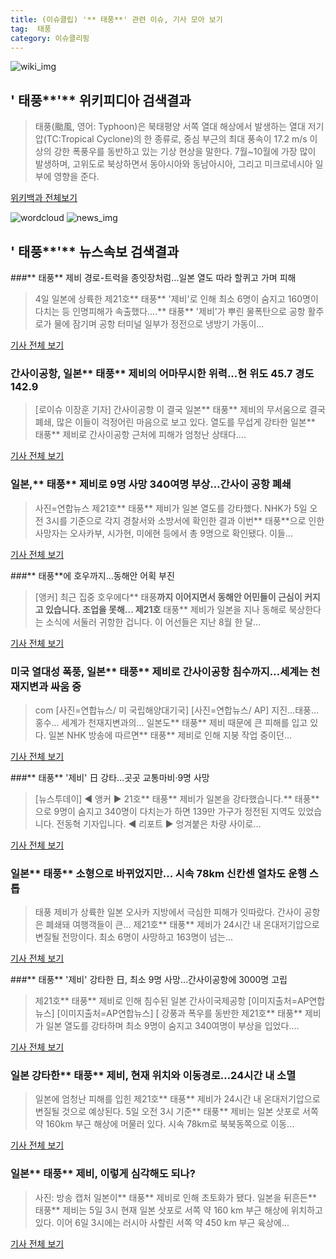 ```yaml
---
title: (이슈클립) '** 태풍**' 관련 이슈, 기사 모아 보기
tag:  태풍
category: 이슈클리핑
---
```

![wiki_img](https://user-images.githubusercontent.com/42597476/44503234-41136a80-a6d0-11e8-9071-6fc6418eafe4.png)
## **'** 태풍**'** 위키피디아 검색결과
>태풍(颱風, 영어: Typhoon)은 북태평양 서쪽 열대 해상에서 발생하는 열대 저기압(TC:Tropical Cyclone)의 한 종류로, 중심 부근의 최대 풍속이 17.2 m/s 이상의 강한 폭풍우를 동반하고 있는 기상 현상을 말한다. 7월~10월에 가장 많이 발생하며, 고위도로 북상하면서 동아시아와 동남아시아, 그리고 미크로네시아 일부에 영향을 준다.

<a href="https://ko.wikipedia.org/wiki/ 태풍" target="_blank">위키백과 전체보기</a>

![wordcloud](https://s3.ap-northeast-2.amazonaws.com/lyrics101-wordcloud/2018-09-05-1536099321.png)
![news_img](https://user-images.githubusercontent.com/42597476/44507050-1206f400-a6e4-11e8-8d98-7ffbfebb353f.png)
## **'** 태풍**'** 뉴스속보 검색결과
###** 태풍** 제비 경로-트럭을 종잇장처럼…일본 열도 따라 할퀴고 가며 피해

>4일 일본에 상륙한 제21호** 태풍** '제비'로 인해 최소 6명이 숨지고 160명이 다치는 등 인명피해가 속출했다....** 태풍** '제비'가 뿌린 물폭탄으로 공항 활주로가 물에 잠기며 공항 터미널 일부가 정전으로 냉방기 가동이...

<a href="http://www.gyotongn.com/news/articleView.html?idxno=198697" target="_blank">기사 전체 보기</a>

### 간사이공항, 일본** 태풍** 제비의 어마무시한 위력...현 위도 45.7 경도 142.9

>[로이슈 이장훈 기자] 간사이공항 이 결국 일본** 태풍** 제비의 무서움으로 결국 폐쇄, 많은 이들이 걱정어린 마음으로 보고 있다. 열도를 무섭게 강타한 일본** 태풍** 제비로 간사이공항 근처에 피해가 엄청난 상태다....

<a href="http://www.lawissue.co.kr/view.php?ud=2018090506385290116a28b45db0_12" target="_blank">기사 전체 보기</a>

### 일본,** 태풍** 제비로 9명 사망 340여명 부상…간사이 공항 폐쇄

>사진=연합뉴스 제21호** 태풍** 제비가 일본 열도를 강타했다. NHK가 5일 오전 3시를 기준으로 각지 경찰서와 소방서에 확인한 결과 이번** 태풍**으로 인한 사망자는 오사카부, 시가현, 미에현 등에서 총 9명으로 확인됐다. 이들...

<a href="http://www.slist.kr/news/articleView.html?idxno=44674" target="_blank">기사 전체 보기</a>

###** 태풍**에 호우까지…동해안 어획 부진

>[앵커] 최근 집중 호우에다** 태풍**까지 이어지면서 동해안 어민들이 근심이 커지고 있습니다. 조업을 못해... 제21호** 태풍** 제비가 일본을 지나 동해로 북상한다는 소식에 서둘러 귀항한 겁니다. 이 어선들은 지난 8월 한 달...

<a href="http://news.kbs.co.kr/news/view.do?ncd=4033948&ref=A" target="_blank">기사 전체 보기</a>

### 미국 열대성 폭풍, 일본** 태풍** 제비로 간사이공항 침수까지…세계는 천재지변과 싸움 중

>com [사진=연합뉴스/ 미 국립해양대기국]   [사진=연합뉴스/ AP] 지진…태풍…홍수… 세계가 천재지변과의... 일본도** 태풍** 제비 때문에 큰 피해를 입고 있다. 일본 NHK 방송에 따르면** 태풍** 제비로 인해 지붕 작업 중이던...

<a href="http://www.ajunews.com/view/20180905065407292" target="_blank">기사 전체 보기</a>

###** 태풍** '제비' 日 강타…곳곳 교통마비·9명 사망

>[뉴스투데이] ◀ 앵커 ▶ 21호** 태풍** 제비가 일본을 강타했습니다.** 태풍**으로 9명이 숨지고 340명이 다치는가 하면 139만 가구가 정전된 지역도 있었습니다. 전동혁 기자입니다. ◀ 리포트 ▶ 엉겨붙은 차량 사이로...

<a href="http://imnews.imbc.com/replay/2018/nwtoday/article/4805132_22669.html" target="_blank">기사 전체 보기</a>

### 일본** 태풍** 소형으로 바뀌었지만... 시속 78km 신칸센 열차도 운행 스톱

>태풍 제비가 상륙한 일본 오사카 지방에서 극심한 피해가 잇따랐다. 간사이 공항은 폐쇄돼 여행객들이 큰... 제21호** 태풍** 제비가 24시간 내 온대저기압으로 변질될 전망이다. 최소 6명이 사망하고 163명이 넘는...

<a href="http://www.g-enews.com/ko-kr/news/article/news_all/2018090507055497184e4869c120_1/article.html" target="_blank">기사 전체 보기</a>

###** 태풍** '제비' 강타한 日, 최소 9명 사망…간사이공항에 3000명 고립

>제21호** 태풍** 제비로 인해 침수된 일본 간사이국제공항 [이미지출처=AP연합뉴스] [이미지출처=AP연합뉴스] [ 강풍과 폭우를 동반한 제21호** 태풍** 제비가 일본 열도를 강타하며 최소 9명이 숨지고 340여명이 부상을 입었다....

<a href="http://view.asiae.co.kr/news/view.htm?idxno=2018090506390706949" target="_blank">기사 전체 보기</a>

### 일본 강타한** 태풍** 제비, 현재 위치와 이동경로…24시간 내 소멸

>일본에 엄청난 피해를 입힌 제21호** 태풍** 제비가 24시간 내 온대저기압으로 변질될 것으로 예상된다. 5일 오전 3시 기준** 태풍** 제비는 일본 삿포로 서쪽 약 160km 부근 해상에 머물러 있다. 시속 78km로 북북동쪽으로 이동...

<a href="http://news20.busan.com/controller/newsController.jsp?newsId=20180905000007" target="_blank">기사 전체 보기</a>

### 일본** 태풍** 제비, 이렇게 심각해도 되나?

>사진: 방송 캡처 일본이** 태풍** 제비로 인해 초토화가 됐다. 일본을 뒤흔든** 태풍** 제비는 5일 3시 현재 일본 삿포로 서쪽 약 160 km 부근 해상에 위치하고 있다. 이어 6일 3시에는 러시아 사할린 서쪽 약 450 km 부근 육상에...

<a href="http://www.gukjenews.com/news/articleView.html?idxno=986207" target="_blank">기사 전체 보기</a>



